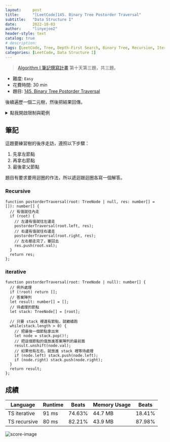 ```yaml
---
layout:     post
title:      "[LeetCode]145. Binary Tree Postorder Traversal"
subtitle:   "Data Structure I"
date:       2022-10-03
author:     "linyejoe2"
header-style: text
catalog: true
# description: 
tags: [LeetCode, Tree, Depth-First Search, Binary Tree, Recursion, Iteration]
categories: [LeetCode, Data Structure I]
---
```


> [Algorithm I 筆記撰寫計畫](/2022/05/30/leetcode/Data%20Structure/Data%20Structure%20I/starting-write-data-structure-i-note/#09-x2F-27-Day-10-Tree) 第十天第三題，共三題。

+ 難度: `Easy`
+ 花費時間: 30 min
+ 題目: [145. Binary Tree Postorder Traversal](https://leetcode.com/problems/binary-tree-postorder-traversal/)

後續遍歷一個二元樹，然後把結果回傳。

<!--more-->

<details><summary>點我開啟限制與範例</summary>

**限制:**

+ The number of nodes in the tree is in the range `[0, 100]`.
+ `-100 <= Node.val <= 100`

**Example 1:**

![example-image-1](https://assets.leetcode.com/uploads/2020/09/15/inorder_1.jpg)

```=
Input: root = [1,null,2,3]
Output: [3,2,1]
```

**Example 2:**

```=
Input: root = []
Output: []
```

**Example 3:**

```=
Input: root = [1]
Output: [1]
```

</details>

<!-- <details><summary>點我開啟思路</summary>

<p class="text-h2"> 思路 </p>

</details> -->

## 筆記

這題要練習樹的後序走訪，遵照以下步驟：

1. 先拿左節點
2. 再拿右節點
3. 最後拿父節點

題目有要求要用迴圈的作法，所以遞迴跟迴圈各寫一個解答。

### Recursive

```ts=
function postorderTraversal(root: TreeNode | null, res: number[] = []): number[] {
  // 有值就往內走
  if (root) {
    // 左邊有值就往左邊走
    postorderTraversal(root.left, res);
    // 右邊有值就往右邊走
    postorderTraversal(root.right, res);
    // 左右都走完了，塞回去
    res.push(root.val);
  }
  return res;
};

```

### iterative

```ts=
function postorderTraversal(root: TreeNode | null): number[] {
  // 例外處理
  if (!root) return [];
  // 答案陣列
  let result: number[] = [];
  // 待處理的節點
  let stack: TreeNode[] = [root];

  // 只要 stack 裡還有節點，就繼續跑
  while(stack.length > 0) {
    // 把最後一個節點拿出來
    let node = stack.pop()!;
    // 把這個節點的值放進答案陣列的最前面
    result.unshift(node.val);
    // 如果他有左右，就放進 stack 裡等待處理
    if (node.left) stack.push(node.left);
    if (node.right) stack.push(node.right);
  }
  return result;
};

```

## 成績

Language|Runtime|Beats|Memory Usage|Beats
-|-|-|-|-
TS iterative|91 ms|74.63%|44.7 MB|18.41%
TS recursive|80 ms|82.21%|43.9 MB|87.98%

![score-image](https://i.imgur.com/RpH1kId.png)

<!-- ##### 參考資料

+ [discuss]

[discuss]: https://leetcode.com/problems/house-robber/discuss/156523/From-good-to-great.-How-to-approach-most-of-DP-problems. -->
